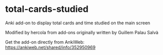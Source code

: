 # total-cards-studied
Anki add-on to display total cards and time studied on the main screen

Modified by hercola from add-ons originally written by Guillem Palau Salvà

Get the add-on directly from AnkiWeb:
https://ankiweb.net/shared/info/352950969
